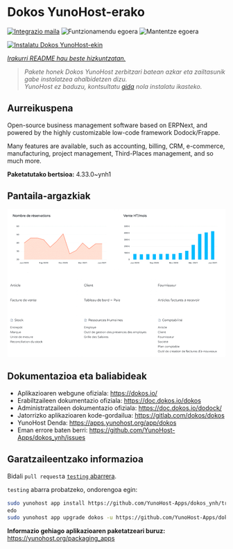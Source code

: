 <!--
Ohart ongi: README hau automatikoki sortu da <https://github.com/YunoHost/apps/tree/master/tools/readme_generator>ri esker
EZ editatu eskuz.
-->

# Dokos YunoHost-erako

[![Integrazio maila](https://dash.yunohost.org/integration/dokos.svg)](https://ci-apps.yunohost.org/ci/apps/dokos/) ![Funtzionamendu egoera](https://ci-apps.yunohost.org/ci/badges/dokos.status.svg) ![Mantentze egoera](https://ci-apps.yunohost.org/ci/badges/dokos.maintain.svg)

[![Instalatu Dokos YunoHost-ekin](https://install-app.yunohost.org/install-with-yunohost.svg)](https://install-app.yunohost.org/?app=dokos)

*[Irakurri README hau beste hizkuntzatan.](./ALL_README.md)*

> *Pakete honek Dokos YunoHost zerbitzari batean azkar eta zailtasunik gabe instalatzea ahalbidetzen dizu.*  
> *YunoHost ez baduzu, kontsultatu [gida](https://yunohost.org/install) nola instalatu ikasteko.*

## Aurreikuspena

Open-source business management software based on ERPNext, and powered by the highly customizable low-code framework Dodock/Frappe.

Many features are available, such as accounting, billing, CRM, e-commerce, manufacturing, project management, Third-Places management, and so much more.



**Paketatutako bertsioa:** 4.33.0~ynh1

## Pantaila-argazkiak

![Dokos(r)en pantaila-argazkia](./doc/screenshots/dashboard.png)

## Dokumentazioa eta baliabideak

- Aplikazioaren webgune ofiziala: <https://dokos.io/>
- Erabiltzaileen dokumentazio ofiziala: <https://doc.dokos.io/dokos>
- Administratzaileen dokumentazio ofiziala: <https://doc.dokos.io/dodock/>
- Jatorrizko aplikazioaren kode-gordailua: <https://gitlab.com/dokos/dokos>
- YunoHost Denda: <https://apps.yunohost.org/app/dokos>
- Eman errore baten berri: <https://github.com/YunoHost-Apps/dokos_ynh/issues>

## Garatzaileentzako informazioa

Bidali `pull request`a [`testing` abarrera](https://github.com/YunoHost-Apps/dokos_ynh/tree/testing).

`testing` abarra probatzeko, ondorengoa egin:

```bash
sudo yunohost app install https://github.com/YunoHost-Apps/dokos_ynh/tree/testing --debug
edo
sudo yunohost app upgrade dokos -u https://github.com/YunoHost-Apps/dokos_ynh/tree/testing --debug
```

**Informazio gehiago aplikazioaren paketatzeari buruz:** <https://yunohost.org/packaging_apps>
